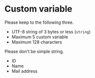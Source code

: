 # Custom variable

Please keep to the following three.

- UTF-8 string of 3 bytes or less (`string`)
- Maximum 5 custom variable
- Maximum 128 characters

Please don't be simple string.

- ID
- Name
- Mail address
